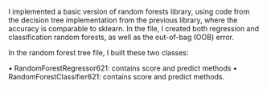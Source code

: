 I implemented a basic version of random forests library, using code from the decision tree implementation from the previous library, where the accuracy is comparable to sklearn. In the file, I created both regression and classification random forests, as well as the out-of-bag (OOB) error.

In the random forest tree file, I built these two classes:

• RandomForestRegressor621: contains score and predict methods
• RandomForestClassifier621: contains score and predict methods.